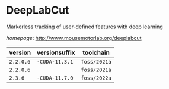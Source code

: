 # DeepLabCut

Markerless tracking of user-defined features with deep learning

*homepage*: <http://www.mousemotorlab.org/deeplabcut>

version | versionsuffix | toolchain
--------|---------------|----------
``2.2.0.6`` | ``-CUDA-11.3.1`` | ``foss/2021a``
``2.2.0.6`` |  | ``foss/2021a``
``2.3.6`` | ``-CUDA-11.7.0`` | ``foss/2022a``
